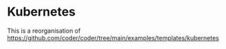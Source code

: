 # Kubernetes

This is a reorganisation of https://github.com/coder/coder/tree/main/examples/templates/kubernetes
